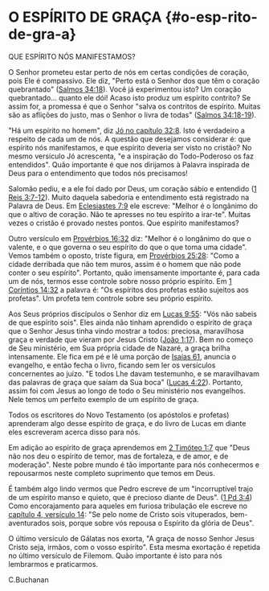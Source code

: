 # O ESPÍRITO DE GRAÇA {#o-esp-rito-de-gra-a}

QUE ESPÍRITO NÓS MANIFESTAMOS?

O Senhor prometeu estar perto de nós em certas condições de coração, pois Ele é compassivo. Ele diz, &quot;Perto está o Senhor dos que têm o coração quebrantado&quot; ([Salmos 34:18](http://bibliaonline.com.br/acf/sl/34/18)). Você já experimentou isto? Um coração quebrantado... quanto ele dói! Acaso isto produz um espírito contrito? Se assim for, a promessa é que o Senhor &quot;salva os contritos de espírito. Muitas são as aflições do justo, mas o Senhor o livra de todas&quot; ([Salmos 34:18-19](http://bibliaonline.com.br/acf/sl/34/18-19)).

&quot;Há um espírito no homem&quot;, diz [Jó no capítulo 32:8](http://bibliaonline.com.br/acf/jó/32/8). Isto é verdadeiro a respeito de cada um de nós. A questão que desejamos considerar é: que espírito nós manifestamos, e que espírito deveria ser visto no cristão? No mesmo versículo Jó acrescenta, &quot;e a inspiração do Todo-Poderoso os faz entendidos&quot;. Quão importante é que nos dirijamos à Palavra inspirada de Deus para o entendimento que todos nós precisamos!

Salomão pediu, e a ele foi dado por Deus, um coração sábio e entendido ([1 Reis 3:7-12](http://bibliaonline.com.br/acf/1rs/3/7-12)). Muito daquela sabedoria e entendimento está registrado na Palavra de Deus. Em [Eclesiastes 7:9](http://bibliaonline.com.br/acf/ec/7/9) ele escreve: &quot;Melhor é o longânimo do que o altivo de coração. Não te apresses no teu espírito a irar-te&quot;. Muitas vezes o cristão é provado nestes pontos. Que espírito manifestamos?

Outro versículo em [Provérbios 16:32](http://bibliaonline.com.br/acf/pv/16/32) diz: &quot;Melhor é o longânimo do que o valente, e o que governa o seu espírito do que o que toma uma cidade&quot;. Vemos também o oposto, triste figura, em [Provérbios 25:28](http://bibliaonline.com.br/acf/pv/25/28): &quot;Como a cidade derribada que não tem muros, assim é o homem que não pode conter o seu espírito&quot;. Portanto, quão imensamente importante é, para cada um de nós, termos esse controle sobre nosso próprio espírito. Em [1 Coríntios 14:32](http://bibliaonline.com.br/acf/1co/14/32) a palavra é: &quot;Os espíritos dos profetas estão sujeitos aos profetas&quot;. Um profeta tem controle sobre seu próprio espírito.

Aos Seus próprios discípulos o Senhor diz em [Lucas 9:55](http://bibliaonline.com.br/acf/lc/9/55): &quot;Vós não sabeis de que espírito sois&quot;. Eles ainda não tinham aprendido o espírito de graça que o Senhor Jesus tinha vindo mostrar a todos: preciosa, maravilhosa graça e verdade que vieram por Jesus Cristo ([João 1:17](http://bibliaonline.com.br/acf/jo/1/17)). Bem no começo de Seu ministério, em Sua própria cidade de Nazaré, a graça brilha intensamente. Ele fica em pé e lê uma porção de [Isaías 61](http://bibliaonline.com.br/acf/is/61), anuncia o evangelho, e então fecha o livro, ficando sem ler os versículos concernentes ao juízo. &quot;E todos Lhe davam testemunho, e se maravilhavam das palavras de graça que saíam da Sua boca&quot; ([Lucas 4:22](http://bibliaonline.com.br/acf/lc/4/22)). Portanto, assim foi com Jesus ao longo de todo o Seu ministério nos evangelhos. Nele temos um perfeito exemplo de um espírito de graça.

Todos os escritores do Novo Testamento (os apóstolos e profetas) aprenderam algo desse espírito de graça, e do livro de Lucas em diante eles escreveram acerca disso para nós.

Em adição ao espírito de graça aprendemos em [2 Timóteo 1:7](http://bibliaonline.com.br/acf/2tm/1/7) que &quot;Deus não nos deu o espírito de temor, mas de fortaleza, e de amor, e de moderação&quot;. Neste pobre mundo é tão importante para nós conhecermos e repousarmos neste completo suprimento que temos em Deus.

É também algo lindo vermos que Pedro escreve de um &quot;incorruptível trajo de um espírito manso e quieto, que é precioso diante de Deus&quot;. ([1 Pd 3:4](http://bibliaonline.com.br/acf/1pe/3/4)) Como encorajamento para aqueles em furiosa tribulação ele escreve no [capítulo 4, versículo 14](http://bibliaonline.com.br/acf/1pe/4/14): &quot;Se pelo nome de Cristo sois vituperados, bem-aventurados sois, porque sobre vós repousa o Espírito da glória de Deus&quot;.

O último versículo de Gálatas nos exorta, &quot;A graça de nosso Senhor Jesus Cristo seja, irmãos, com o vosso espírito&quot;. Esta mesma exortação é repetida no último versículo de Filemom. Quão importante é isto para nós lembrarmos e praticarmos.

C.Buchanan